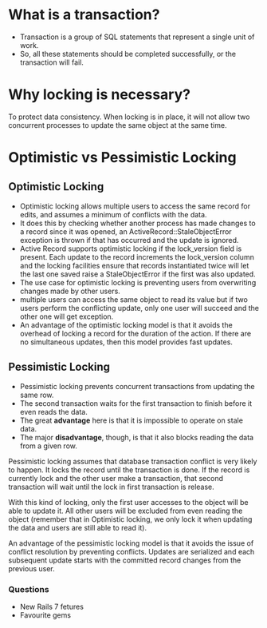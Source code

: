 # What is a transaction?

- Transaction is a group of SQL statements that represent a single unit of work.
- So, all these statements should be completed successfully, or the transaction will fail.

# Why locking is necessary?

To protect data consistency. When locking is in place, it will not allow two concurrent processes to update the same object at the same time.

# Optimistic vs Pessimistic Locking

## Optimistic Locking

- Optimistic locking allows multiple users to access the same record for edits, and assumes a minimum of conflicts with the data.
- It does this by checking whether another process has made changes to a record since it was opened, an ActiveRecord::StaleObjectError exception is thrown if that has occurred and the update is ignored.
- Active Record supports optimistic locking if the lock_version field is present. Each update to the record increments the lock_version column and the locking facilities ensure that records instantiated twice will let the last one saved raise a StaleObjectError if the first was also updated.
- The use case for optimistic locking is preventing users from overwriting changes made by other users.
- multiple users can access the same object to read its value but if two users perform the conflicting update, only one user will succeed and the other one will get exception.
- An advantage of the optimistic locking model is that it avoids the overhead of locking a record for the duration of the action. If there are no simultaneous updates, then this model provides fast updates.

## Pessimistic Locking

- Pessimistic locking prevents concurrent transactions from updating the same row.
- The second transaction waits for the first transaction to finish before it even reads the data.
- The great **advantage** here is that it is impossible to operate on stale data.
- The major **disadvantage**, though, is that it also blocks reading the data from a given row.

Pessimistic locking assumes that database transaction conflict is very likely to happen. It locks the record until the transaction is done. If the record is currently lock and the other user make a transaction, that second transaction will wait until the lock in first transaction is release.

With this kind of locking, only the first user accesses to the object will be able to update it. All other users will be excluded from even reading the object (remember that in Optimistic locking, we only lock it when updating the data and users are still able to read it).

An advantage of the pessimistic locking model is that it avoids the issue of conflict resolution by preventing conflicts. Updates are serialized and each subsequent update starts with the committed record changes from the previous user.

### Questions

- New Rails 7 fetures
- Favourite gems
